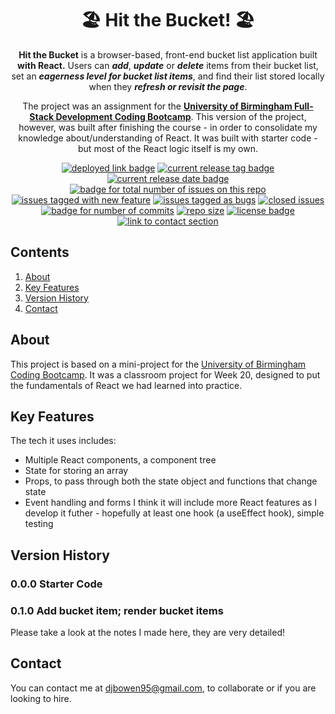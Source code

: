 <h1 align="center"> 🏖️ Hit the Bucket! 🏖️ </h1>
<div align="center">
  <p><strong>Hit the Bucket</strong> is a browser-based, front-end bucket list application built <strong>with React.</strong> Users can <strong><em>add</em></strong>, <strong><em>update</em></strong> or <strong><em>delete</em></strong> items from their bucket list, set an <strong><em>eagerness level for bucket list items</em></strong>, and find their list stored locally when they <strong><em>refresh or revisit the page</em></strong>.

  <p>The project was an assignment for the <a href="https://gist.github.com/djbowen95/2846640d520a16165b9b23db2d9e0926"><strong>University of Birmingham Full-Stack Development Coding Bootcamp</strong></a>. This version of the project, however, was built after finishing the course - in order to consolidate my knowledge about/understanding of React. It was built with starter code - but most of the React logic itself is my own.</p>
  
  <a href="https://djbowen95.github.io/Hit-the-Bucket/"><img src="https://img.shields.io/badge/Deployed%20here!%20-008CFF?style=flat-square" alt="deployed link badge"></a>
  <a href="https://github.com/djbowen95/Hit-the-Bucket/releases/latest"><img src="https://img.shields.io/github/v/release/djbowen95/Hit-the-Bucket?style=flat-square&color=FDA325" alt="current release tag badge"></a>
  <a href="https://github.com/djbowen95/Hit-the-Bucket/releases/latest"><img src="https://img.shields.io/github/release-date/djbowen95/Hit-the-Bucket?style=flat-square&color=FDA325" alt="current release date badge"></a>
  <br/>
  <a href="https://github.com/djbowen95/Hit-the-Bucket/issues"><img src="https://img.shields.io/github/issues/djbowen95/Hit-the-Bucket?style=flat-square&color=E5E5E5" alt="badge for total number of issues on this repo"></a>
  <a href="https://github.com/djbowen95/Hit-the-Bucket/issues?q=is%3Aissue+is%3Aopen+label%3A%22new+feature%22"><img src="https://img.shields.io/github/issues/djbowen95/Hit-the-Bucket/new%20feature?style=flat-square&label=enhancements&color=b8dcff" alt="issues tagged with new feature"></a>
  <a href="https://github.com/djbowen95/Hit-the-Bucket/issues?q=is%3Aissue+is%3Aopen+label%3Abug"><img src="https://img.shields.io/github/issues/djbowen95/Hit-the-Bucket/bug?style=flat-square&label=bugs&color=fedfb1" alt="issues tagged as bugs"></a>
  <a href="https://github.com/djbowen95/Hit-the-Bucket/issues?q=is%3Aissue+label%3Abug+is%3Aclosed"><img src="https://img.shields.io/github/issues-closed/djbowen95/Hit-the-Bucket?style=flat-square&color=8E8E8E" alt="closed issues"></a>
  <br/>
  <a href="https://github.com/djbowen95/Hit-the-Bucket/commits/main"><img src="https://img.shields.io/github/commit-activity/t/djbowen95/Hit-the-Bucket?style=flat-square&color=1348ba" alt="badge for number of commits"></a>
  <a href="https://github.com/djbowen95/Hit-the-Bucket/pulse"><img src="https://img.shields.io/github/repo-size/djbowen95/Hit-the-Bucket?style=flat-square&color=E5E5E5" alt="repo size"></a>
  <a href="https://github.com/djbowen95/Hit-the-Bucket/blob/main/LICENSE"><img src="https://img.shields.io/github/license/djbowen95/Hit-the-Bucket?style=flat-square&color=00df54" alt="license badge"></a>
  <a href="#contact"><img src="https://img.shields.io/badge/Contact!%20-1348ba?style=flat-square" alt="link to contact section"></a>
  <br/>
</div>

## Contents
1. [About](#about)
2. [Key Features](#key-features)
3. [Version History](#version-history)
4. [Contact](#contact)

## About
This project is based on a mini-project for the [University of Birmingham Coding Bootcamp](https://gist.github.com/djbowen95/2846640d520a16165b9b23db2d9e0926). It was a classroom project for Week 20, designed to put the fundamentals of React we had learned into practice.

## Key Features
The tech it uses includes:
- Multiple React components, a component tree
- State for storing an array
- Props, to pass through both the state object and functions that change state
- Event handling and forms
I think it will include more React features as I develop it futher - hopefully at least one hook (a useEffect hook), simple testing

## Version History
### 0.0.0 Starter Code
### 0.1.0 Add bucket item; render bucket items
Please take a look at the notes I made here, they are very detailed!

## Contact
You can contact me at djbowen95@gmail.com, to collaborate or if you are looking to hire.
